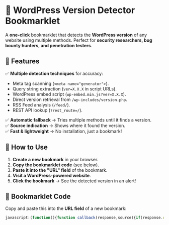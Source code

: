 # 🚀 WordPress Version Detector Bookmarklet  

A **one-click** bookmarklet that detects the **WordPress version** of any website using multiple methods. Perfect for **security researchers, bug bounty hunters, and penetration testers**.  

## 🔹 Features  
✅ **Multiple detection techniques** for accuracy:  
- Meta tag scanning (`<meta name="generator">`).  
- Query string extraction (`ver=X.X.X` in script URLs).  
- WordPress embed script (`wp-embed.min.js?ver=X.X.X`).  
- Direct version retrieval from `/wp-includes/version.php`.  
- RSS Feed analysis (`/feed/`).  
- REST API lookup (`?rest_route=/`).  

✅ **Automatic fallback** → Tries multiple methods until it finds a version.  
✅ **Source indication** → Shows where it found the version.  
✅ **Fast & lightweight** → No installation, just a bookmark!  

## 🚀 How to Use  
1. **Create a new bookmark** in your browser.  
2. **Copy the bookmarklet code** (see below).  
3. **Paste it into the "URL" field** of the bookmark.  
4. **Visit a WordPress-powered website**.  
5. **Click the bookmark** → See the detected version in an alert!  

## 🔗 Bookmarklet Code  
Copy and paste this into the **URL field** of a new bookmark:  

```javascript
javascript:(function(){function callback(response,source){if(response.ok){response.text().then(function(text){var version=null,match;if(match=text.match(/<meta name="generator" content="WordPress ([\d.]+)"/i)){version=match[1];source="Meta tag";}else if(match=text.match(/ver=([\d.]+)/i)){version=match[1];source="Query string in scripts";}else if(match=text.match(/wp-embed\.min\.js\?ver=([\d.]+)/i)){version=match[1];source="WP embed script";}if(version){alert("WordPress version: "+version+"\n(Source: "+source+")");}else{nextMethod();}});}else{nextMethod();}}function nextMethod(){if(methods.length>0){var next=methods.shift();fetch(next.url).then(response=>callback(response,next.source)).catch(nextMethod);}else{alert("No WordPress version found.");}}var methods=[{url:window.location.origin+"/wp-includes/version.php",source:"Version.php"},{url:window.location.origin+"/feed/",source:"RSS Feed"},{url:window.location.origin+"/?rest_route=/",source:"REST API"}];fetch(window.location.origin).then(response=>callback(response,"Homepage")).catch(nextMethod);})();
